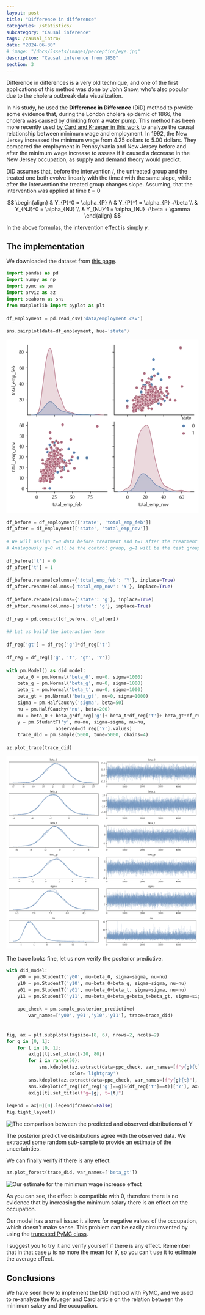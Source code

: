```yaml
---
layout: post
title: "Difference in difference"
categories: /statistics/
subcategory: "Causal inference"
tags: /causal_intro/
date: "2024-06-30"
# image: "/docs/5ssets/images/perception/eye.jpg"
description: "Causal inference from 1850"
section: 3
---
```


Difference in differences is a very old technique,
and one of the first applications of
this method was done by John Snow, who's also
popular due to the cholera outbreak data visualization.

In his study, he used the **Difference in Difference**
(DiD) method to provide some evidence that,
during the London cholera epidemic of 1866,
the cholera was caused by drinking from a water
pump.
This method has been more recently used [by 
Card and Krueger in this work](https://davidcard.berkeley.edu/papers/njmin-aer.pdf)
to analyze the causal relationship between
minimum wage and employment.
In 1992, the New Jersey increased the minimum wage
from 4.25 dollars to 5.00 dollars.
They compared the employment in Pennsylvania
and New Jersey before and after the minimum wage increase
to assess if it caused a decrease in the New Jersey
occupation, as supply and demand theory would predict.

DiD assumes that, before the intervention $I$,
the untreated group and the treated one
both evolve linearly with the time $t$ with the
same slope,
while after the intervention the treated group
changes slope.
Assuming, that the intervention was applied at time
$t=0$ 

$$
\begin{align}
&
Y_{P}^0 = \alpha_{P} 
\\
&
Y_{P}^1 = \alpha_{P} +\beta
\\
&
Y_{NJ}^0 = \alpha_{NJ} 
\\
&
Y_{NJ}^1 = \alpha_{NJ} +\beta + \gamma
\end{align}
$$


In the above formulas, the intervention effect
is simply $\gamma\,.$

## The implementation

We downloaded the dataset from [this page](https://www.kaggle.com/code/harrywang/difference-in-differences-in-python/input).

```python
import pandas as pd
import numpy as np
import pymc as pm
import arviz as az
import seaborn as sns
from matplotlib import pyplot as plt

df_employment = pd.read_csv('data/employment.csv')

sns.pairplot(data=df_employment, hue='state')
```

![The dataset pairplot](/docs/assets/images/statistics/difference_in_difference/pairplot.webp)

```python
df_before = df_employment[['state', 'total_emp_feb']]
df_after = df_employment[['state', 'total_emp_nov']]

# We will assign t=0 data before treatment and t=1 after the treatment
# Analogously g=0 will be the control group, g=1 will be the test group

df_before['t'] = 0
df_after['t'] = 1

df_before.rename(columns={'total_emp_feb': 'Y'}, inplace=True)
df_after.rename(columns={'total_emp_nov': 'Y'}, inplace=True)

df_before.rename(columns={'state': 'g'}, inplace=True)
df_after.rename(columns={'state': 'g'}, inplace=True)

df_reg = pd.concat([df_before, df_after])

## Let us build the interaction term

df_reg['gt'] = df_reg['g']*df_reg['t']

df_reg = df_reg[['g', 't', 'gt', 'Y']]

with pm.Model() as did_model:
    beta_0 = pm.Normal('beta_0', mu=0, sigma=1000)
    beta_g = pm.Normal('beta_g', mu=0, sigma=1000)
    beta_t = pm.Normal('beta_t', mu=0, sigma=1000)
    beta_gt = pm.Normal('beta_gt', mu=0, sigma=1000)
    sigma = pm.HalfCauchy('sigma', beta=50)
    nu = pm.HalfCauchy('nu', beta=200)
    mu = beta_0 + beta_g*df_reg['g']+ beta_t*df_reg['t']+ beta_gt*df_reg['gt']
    y = pm.StudentT('y', mu=mu, sigma=sigma, nu=nu,
                  observed=df_reg['Y'].values)
    trace_did = pm.sample(5000, tune=5000, chains=4)

az.plot_trace(trace_did)
```

![The model trace](/docs/assets/images/statistics/difference_in_difference/trace.webp)

The trace looks fine, let us now verify the posterior
predictive.

```python
with did_model:
    y00 = pm.StudentT('y00', mu=beta_0, sigma=sigma, nu=nu)
    y10 = pm.StudentT('y10', mu=beta_0+beta_g, sigma=sigma, nu=nu)
    y01 = pm.StudentT('y01', mu=beta_0+beta_t, sigma=sigma, nu=nu)
    y11 = pm.StudentT('y11', mu=beta_0+beta_g+beta_t+beta_gt, sigma=sigma, nu=nu)
    
    ppc_check = pm.sample_posterior_predictive(
        var_names=['y00','y01','y10','y11'], trace=trace_did)


fig, ax = plt.subplots(figsize=(8, 6), nrows=2, ncols=2)
for g in [0, 1]:
    for t in [0, 1]:
        ax[g][t].set_xlim([-20, 80])
        for i in range(50):
            sns.kdeplot(az.extract(data=ppc_check, var_names=[f"y{g}{t}"], group='posterior_predictive',num_samples=100), ax=ax[g][t],
                       color='lightgray')
        sns.kdeplot(az.extract(data=ppc_check, var_names=[f"y{g}{t}"], group='posterior_predictive'), ax=ax[g][t])
        sns.kdeplot(df_reg[(df_reg['g']==g)&(df_reg['t']==t)]['Y'], ax=ax[g][t])
        ax[g][t].set_title(f"g={g}, t={t}")

legend = ax[0][0].legend(frameon=False)
fig.tight_layout()
```

![The comparison between the predicted
and observed distributions of Y](/docs/assets/images/statistics/difference_in_difference/posterior_predictives.webp)

The posterior predictive distributions agree with the observed data. We extracted some random sub-sample to
provide an estimate of the uncertainties.

We can finally verify if there is any effect:

```python
az.plot_forest(trace_did, var_names=['beta_gt'])
```

![Our estimate for the minimum wage increase effect
](/docs/assets/images/statistics/difference_in_difference/effect_estimate.webp)

As you can see, the effect is compatible with 0, therefore there is no evidence
that by increasing the minimum salary there is an effect on the occupation.

Our model has a small issue: it allows for negative values of the occupation,
which doesn't make sense. This problem can be easily circumvented by using 
the [truncated PyMC class](https://www.pymc.io/projects/docs/en/v4.4.0/api/distributions/generated/pymc.Truncated.html).

I suggest you to try it and verify yourself if there is any effect.
Remember that in that case $\mu$ is no more the mean for $Y$,
so you can't use it to estimate the average effect.

## Conclusions

We have seen how to implement the DiD method with PyMC, and we used to
re-analyze the Krueger and Card article on the relation between the minimum
salary and the occupation.
